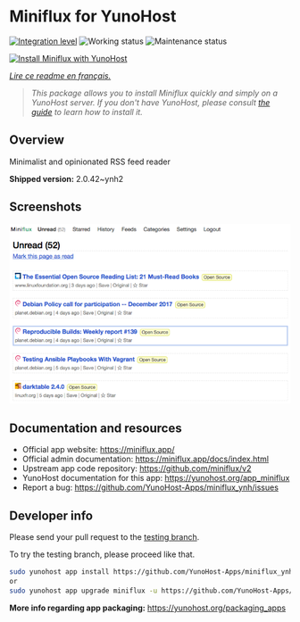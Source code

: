 <!--
N.B.: This README was automatically generated by https://github.com/YunoHost/apps/tree/master/tools/README-generator
It shall NOT be edited by hand.
-->

# Miniflux for YunoHost

[![Integration level](https://dash.yunohost.org/integration/miniflux.svg)](https://dash.yunohost.org/appci/app/miniflux) ![Working status](https://ci-apps.yunohost.org/ci/badges/miniflux.status.svg) ![Maintenance status](https://ci-apps.yunohost.org/ci/badges/miniflux.maintain.svg)

[![Install Miniflux with YunoHost](https://install-app.yunohost.org/install-with-yunohost.svg)](https://install-app.yunohost.org/?app=miniflux)

*[Lire ce readme en français.](./README_fr.md)*

> *This package allows you to install Miniflux quickly and simply on a YunoHost server.
If you don't have YunoHost, please consult [the guide](https://yunohost.org/#/install) to learn how to install it.*

## Overview

Minimalist and opinionated RSS feed reader

**Shipped version:** 2.0.42~ynh2

## Screenshots

![Screenshot of Miniflux](./doc/screenshots/overview.png)

## Documentation and resources

* Official app website: <https://miniflux.app/>
* Official admin documentation: <https://miniflux.app/docs/index.html>
* Upstream app code repository: <https://github.com/miniflux/v2>
* YunoHost documentation for this app: <https://yunohost.org/app_miniflux>
* Report a bug: <https://github.com/YunoHost-Apps/miniflux_ynh/issues>

## Developer info

Please send your pull request to the [testing branch](https://github.com/YunoHost-Apps/miniflux_ynh/tree/testing).

To try the testing branch, please proceed like that.

``` bash
sudo yunohost app install https://github.com/YunoHost-Apps/miniflux_ynh/tree/testing --debug
or
sudo yunohost app upgrade miniflux -u https://github.com/YunoHost-Apps/miniflux_ynh/tree/testing --debug
```

**More info regarding app packaging:** <https://yunohost.org/packaging_apps>
